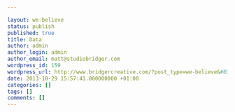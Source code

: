 ```yaml
---

layout: we-believe
status: publish
published: true
title: Data
author: admin
author_login: admin
author_email: matt@studiobridger.com
wordpress_id: 159
wordpress_url: http://www.bridgercreative.com/?post_type=we-believe&#038;p=159
date: 2013-10-29 15:57:41.000000000 +01:00
categories: []
tags: []
comments: []
---
```

